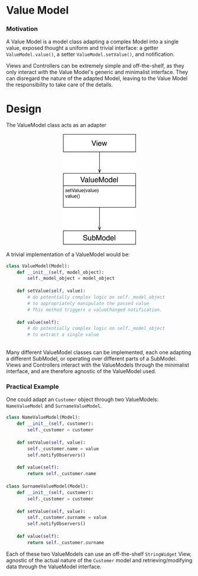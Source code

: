 # Value Model

### Motivation

A Value Model is a model class adapting a complex Model into 
a single value, exposed thought a uniform and trivial interface:
a getter ``ValueModel.value()``, a setter ``ValueModel.setValue()``, 
and notification. 

Views and Controllers can be extremely simple and off-the-shelf,
as they only interact with the Value Model's generic and minimalist 
interface. They can disregard the nature of the adapted Model, 
leaving to the Value Model the responsibility to take care of the details.

# Design

The ValueModel class acts as an adapter

<p align="center">
    <img src="images/value_model/value_model.png" width=200 />
</p>

A trivial implementation of a ValueModel would be:

```python
class ValueModel(Model):
    def __init__(self, model_object):
        self._model_object = model_object
    
    def setValue(self, value):
        # do potentially complex logic on self._model_object
        # to appropriately manipulate the passed value
        # This method triggers a valueChanged notification.
        
    def value(self):
        # do potentially complex logic on self._model_object
        # to extract a single value
    
```

Many different ValueModel classes can be implemented, each one
adapting a different SubModel, or operating over different parts of a SubModel.
Views and Controllers interact with the ValueModels through the minimalist interface, and are therefore agnostic of the ValueModel used.

### Practical Example

One could adapt an ``Customer`` object through two ValueModels: ``NameValueModel`` and ``SurnameValueModel``. 

```python
class NameValueModel(Model):
    def __init__(self, customer):
        self._customer = customer
    
    def setValue(self, value):
        self._customer.name = value
        self.notifyObservers()
        
    def value(self):
        return self._customer.name
        
class SurnameValueModel(Model):
    def __init__(self, customer):
        self._customer = customer
    
    def setValue(self, value):
        self._customer.surname = value
        self.notifyObservers()
        
    def value(self):
        return self._customer.surname
```

Each of these two ValueModels can use an off-the-shelf 
``StringWidget`` View, agnostic of the actual nature of the ``Customer`` model and retrieving/modifying data through the ValueModel interface.

